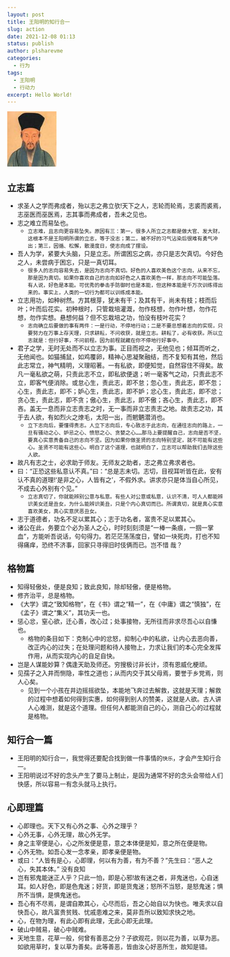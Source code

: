 ```yaml
---
layout: post
title: 王阳明的知行合一
slug: action
date: 2021-12-08 01:13
status: publish
author: plsharevme
categories: 
  - 行为
tags: 
  - 王阳明
  - 行动力
excerpt: Hello World!
---
```


![王阳明](./images/王阳明.jfif)

## 立志篇
- 求圣人之学而弗成者，殆以志之弗立欤!天下之人，志轮而轮焉，志裘而裘焉，志巫医而巫医焉，志其事而弗成者，吾未之见也。
- 志之难立而易坠也。
  - `立志难，且志向更容易坠失。原因有三：第一，很多人所立之志都是做大官、发大财，这根本不是王阳明所谓的立志，等于没志；第二，被不好的习气沾染后很难有勇气冲出；第三，因循、松懈，散漫度日，使志向成了摆设。`
- 吾人为学，紧要大头脑，只是立志。所谓困忘之病，亦只是志欠真切。今好色之人，未尝病于困忘，只是一真切耳。
  - `很多人的志向容易失去，是因为志向不真切。好色的人喜欢美色这个志向，从来不忘，那是因为真切。如果你喜欢自己的志向如好色之人喜欢美色一样，那志向不可能坠落。有人说，好色是本能。可优秀的拳击手防御时也是本能，但这种本能是千万次训练得出来的。事实上，人类的一切行为都可以训练成本能。`
- 立志用功，如种树然。方其根芽，犹未有干；及其有干，尚未有枝；枝而后叶；叶而后花实。初种根时，只管栽培灌溉，勿作枝想，勿作叶想，勿作花想，勿作实想。悬想何益？但不忘栽培之功，怕没有枝叶花实？
  - `志向确立后要做的事有两件：一是行动，不停地行动；二是不要总想着志向的实现，只要努力在万事上存天理，只求耕耘，不问收获，就是立志。耕耘了，必有收获。所以立志就是：但行好事，不问前程。因为前程就藏在你不停地行好事中。`
- 君子之学，无时无处而不以立志为事。正目而视之，无他见也；倾耳而听之，无他闻也。如猫捕鼠，如鸡覆卵，精神心思凝聚融结，而不复知有其他，然后此志常立，神气精明，义理昭著。一有私欲，即便知觉，自然容住不得矣。故凡一毫私欲之萌，只责此志不立，即私欲便退；听一毫客气之动，只责此志不立，即客气便消除。或怠心生，责此志，即不怠；忽心生，责此志，即不忽；心生，责此志，即不；妒心生，责此志，即不妒；忿心生，责此志，即不忿；贪心生，责此志，即不贪；傲心生，责此志，即不傲；吝心生，责此志，即不吝。盖无一息而非立志责志之时，无一事而非立志责志之地。故责志之功，其于去人欲，有如烈火之燎毛，太阳一出，而魍魉潜消也。
  - `立下志向后，要懂得责志。人立下志向后，专心致志于此志向，在通往志向的路上，一旦有骚动之心、妒忌之心、愤怒之心、贪婪之心……那马上要提醒自己，志向是否不坚，要真心实意责备自己的志向不坚。因为如果你做圣贤的志向特别坚定，就不可能有这些心。圣贤不可能有这些心。明白了这个道理，也就明白了，立志可以帮助我们去除这些人欲。`
- 故凡有志之士，必求助于师友。无师友之助者，志之弗立弗求者也。
- 曰：“正恐这些私意认不真。”曰：“总是志未切。志切，目视耳听皆在此，安有认不真的道理!‘是非之心，人皆有之’，不假外求。讲求亦只是体当自心所见，不成去心外别有个见。”
  - `立志真切了，你就能辨别公意与私意。有些人对公意或私意，认识不清，可人人都能辨识美女还是丑女，为什么能辨识美丑，只是个内心真切而已。所谓真切，就是真心实意喜欢美女，真心实意厌恶丑女。`
- 志于道德者，功名不足以累其心；志于功名者，富贵不足以累其心。
- 诸公在此，务要立个必为圣人之心，时时刻刻须是“一棒一条痕，一掴一掌血”，方能听吾说话，句句得力。若茫茫荡荡度日，譬如一块死肉，打也不知得痛痒，恐终不济事，回家只寻得旧时伎俩而已。岂不惜
哉？


## 格物篇
- 知得轻傲处，便是良知；致此良知，除却轻傲，便是格物。
- 修齐治平，总是格物。
- 《大学》谓之“致知格物”，在《书》谓之“精一”，在《中庸》谓之“慎独”，在《孟子》谓之“集义”，其功夫一也。
- 惩心忿，窒心欲，迁心善，改心过；处事接物，无所往而非求尽吾心以自慊也。
  - 格物的条目如下：克制心中的忿怒，抑制心中的私欲，让内心去恶向善，改正内心的过失；在处理问题和待人接物上，力求让我们的本心完全发挥作用，从而实现内心的自足自快。
- 岂是人谋能妙算？偶逢天助及师还。穷搜极讨非长计，须有恩威化梗顽。
- 见孺子之入井而恻隐，率性之道也；从而内交于其父母焉，要誉于乡党焉，则人心矣。
  - 见到一个小孩在井边摇摇欲坠，本能地飞奔过去解救，这就是天理；解救的过程中想着如何得到实惠，如何得到别人的赞美，这就是人欲。古人讲人心难测，就是这个道理。但任何人都能测自己的心，测自己心的过程就是格物。

## 知行合一篇
- 王阳明的知行合一，我觉得还要配合找到做一件事情的`快乐`，才会产生知行合一。
- 王阳明说过不好的念头产生了要马上制止，是因为通常不好的念头会带给人们快感，所以容易一有念头就马上执行。

## 心即理篇
- 心即理也。天下又有心外之事、心外之理乎？
- 心外无事，心外无理，故心外无学。
- 身之主宰便是心，心之所发便是意，意之本体便是知，意之所在便是物。
- 心外无物。如吾心发一念孝亲，即孝亲便是物。
- 或曰：“人皆有是心，心即理，何以有为善，有为不善？”先生曰：“恶人之心，失其本体。” 没有良知
- 岂有邪鬼能迷正人乎？只此一怕，即是心邪!故有迷之者，非鬼迷也，心自迷耳。如人好色，即是色鬼迷；好货，即是货鬼迷；怒所不当怒，是怒鬼迷；惧所不当惧，是惧鬼迷也。
- 吾心有不尽焉，是谓自欺其心，心尽而后，吾之心始自以为快也。唯夫求以自快吾心，故凡富贵贫贱、忧戚患难之来，莫非吾所以致知求快之地。
- 心，在物为理，有此心即有此理，无此心即无此理。
- 破山中贼易，破心中贼难。
- 天地生意，花草一般，何曾有善恶之分？子欲观花，则以花为善，以草为恶。如欲用草时，复以草为善矣。此等善恶，皆由汝心好恶所生，故知是错。
